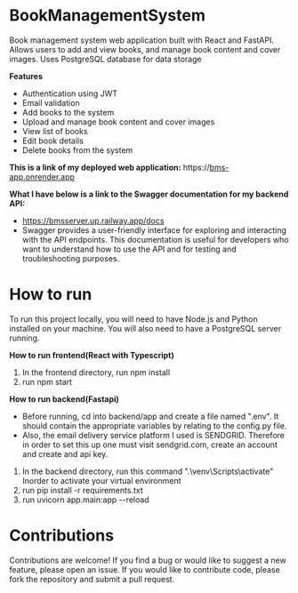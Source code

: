 # BookManagementSystem
Book management system web application built with React and FastAPI. Allows users to add and view books, and manage book content and cover images. Uses PostgreSQL database for data storage

**Features**
* Authentication using JWT
* Email validation
* Add books to the system
* Upload and manage book content and cover images 
* View list of books
* Edit book details
* Delete books from the system

**This is a link of my deployed web application:**
https://[bms-app.onrender.app](https://bms-client.onrender.com/)

**What I have below is a link to the Swagger documentation for my backend API:**
* https://bmsserver.up.railway.app/docs
* Swagger provides a user-friendly interface for exploring and interacting with the API endpoints. This documentation is useful for developers who want to understand how to use the API and for testing and troubleshooting purposes.



# How to run
To run this project locally, you will need to have Node.js and Python installed on your machine. You will also need to have a PostgreSQL server running.

**How to run frontend(React with Typescript)**
1. In the frontend directory, run npm install
2. run npm start

**How to run backend(Fastapi)**
* Before running, cd into backend/app and create a file named ".env". It should contain the appropriate variables by relating to the config.py file.
* Also, the email delivery service platform I used is SENDGRID. Therefore in order to set this up one must visit sendgrid.com, create an account and create and api key.

1. In the backend directory, run this command ".\venv\Scripts\activate" Inorder to activate your virtual environment
2. run pip install -r requirements.txt
3. run uvicorn app.main:app --reload

# Contributions
Contributions are welcome! If you find a bug or would like to suggest a new feature, please open an issue. If you would like to contribute code, please fork the repository and submit a pull request.

